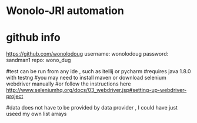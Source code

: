 # Wonolo-JRI automation ##########################################################
# github info
 https://github.com/wonolodoug
 username: wonolodoug
 password: sandman1
 repo:     wono_dug


#test can be run from any ide , such as itellij or pycharm
#requires java 1.8.0 with testng
#you may need to install maven or download selenium webdriver manually
#or follow the instructions here http://www.seleniumhq.org/docs/03_webdriver.jsp#setting-up-webdriver-project


#data does not have to be provided by data provider , I could have just useed my own list arrays